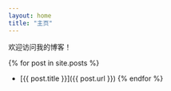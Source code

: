 ```yaml
---
layout: home
title: "主页"
---
```


欢迎访问我的博客！

{% for post in site.posts %}
- [{{ post.title }}]({{ post.url }})
{% endfor %}
